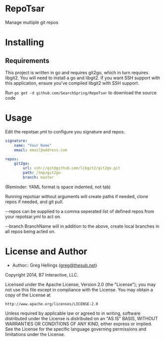 RepoTsar
========

Manage multiple git repos

Installing
==========

## Requirements
This project is written in go and requires git2go, which in turn requires libgit2.  You will need to install a go and libgit2.  If you want SSH support with this application, ensure you've compiled libgit2 with SSH support.


Run `go get -d github.com/SearchSpring/RepoTsar` to download the source code


Usage
=====

Edit the repotsar.yml to configure you signature and repos.

```YAML
signature:
    name: "Your Name"
    email: email@address.com

repos:
    git2go:
        url: ssh://git@github.com/libgit2/git2go.git
        path: /tmp/git2go
        branch: master

```
(Reminder: YAML format is space indented, not tab)

Running repotsar without arguments will create paths if needed, clone repos if needed, and git pull.

--repos can be supplied to a comma seperated list of defined repos from your repotsar.yml to act on.

--branch BranchName will in addition to the above, create local branches in all repos being acted on.


License and Author
==================

* Author:: Greg Hellings (<greg@thesub.net>)


Copyright 2014, B7 Interactive, LLC.

Licensed under the Apache License, Version 2.0 (the "License");
you may not use this file except in compliance with the License.
You may obtain a copy of the License at

    http://www.apache.org/licenses/LICENSE-2.0

Unless required by applicable law or agreed to in writing, software
distributed under the License is distributed on an "AS IS" BASIS,
WITHOUT WARRANTIES OR CONDITIONS OF ANY KIND, either express or implied.
See the License for the specific language governing permissions and
limitations under the License.
